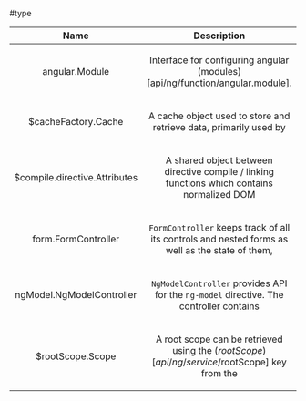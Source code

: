 
#type

| Name | Description |
| :--: | :--: |
| angular.Module | <p>Interface for configuring angular (modules)[api/ng/function/angular.module].</p>  |
| $cacheFactory.Cache | <p>A cache object used to store and retrieve data, primarily used by</p>  |
| $compile.directive.Attributes | <p>A shared object between directive compile / linking functions which contains normalized DOM</p>  |
| form.FormController | <p><code>FormController</code> keeps track of all its controls and nested forms as well as the state of them,</p>  |
| ngModel.NgModelController | <p><code>NgModelController</code> provides API for the <code>ng-model</code> directive. The controller contains</p>  |
| $rootScope.Scope | <p>A root scope can be retrieved using the ($rootScope)[api/ng/service/$rootScope] key from the</p>  |

